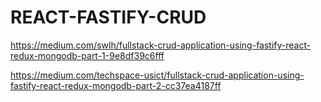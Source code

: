 # REACT-FASTIFY-CRUD

https://medium.com/swlh/fullstack-crud-application-using-fastify-react-redux-mongodb-part-1-9e8df39c6fff

https://medium.com/techspace-usict/fullstack-crud-application-using-fastify-react-redux-mongodb-part-2-cc37ea4187ff